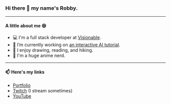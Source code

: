 ### Hi there 👋 my name's Robby.

---

#### A little about me 😄

- 💻 I'm a full stack developer at [Visionable](https://visionable.com/).
- 🔭 I’m currently working on [an interactive AI tutorial](https://github.com/robbyb97/intro-to-ai).
- 🎨 I enjoy drawing, reading, and hiking.
- 🍥 I'm a huge anime nerd.

---

#### 📫 Here's my links

- [Portfolio](https://bergers.dev)
- [Twitch](https://www.twitch.tv/robbybergers) (I stream sometimes)
- [YouTube](https://www.youtube.com/channel/UCIumKUalxDLvjgV3eCzAf1g)

<!--
**RobbyB97/RobbyB97** is a ✨ _special_ ✨ repository because its `README.md` (this file) appears on your GitHub profile.

Here are some ideas to get you started:

- 🔭 I’m currently working on ...
- 🌱 I’m currently learning ...
- 👯 I’m looking to collaborate on ...
- 🤔 I’m looking for help with ...
- 💬 Ask me about ...
- 📫 How to reach me: ...
- 😄 Pronouns: ...
- ⚡ Fun fact: ...
-->
